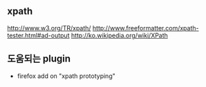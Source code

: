 ## xpath
http://www.w3.org/TR/xpath/
http://www.freeformatter.com/xpath-tester.html#ad-output
http://ko.wikipedia.org/wiki/XPath

## 도움되는 plugin 
- firefox add on "xpath prototyping"